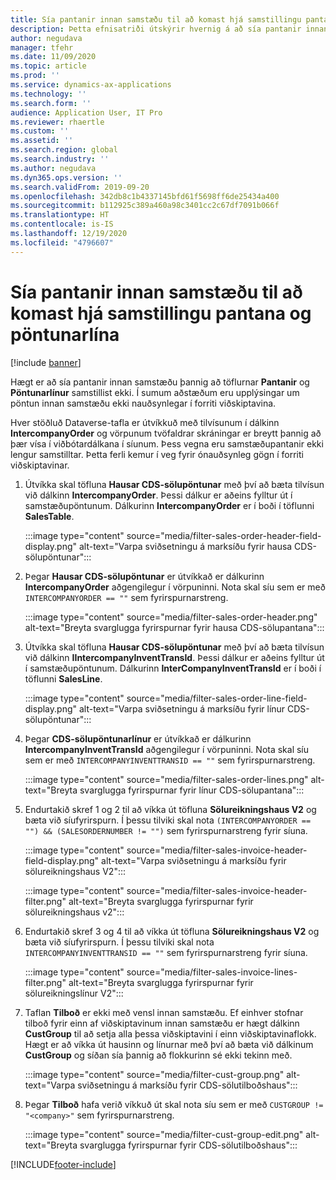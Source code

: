 ```yaml
---
title: Sía pantanir innan samstæðu til að komast hjá samstillingu pantana og pöntunarlína
description: Þetta efnisatriði útskýrir hvernig á að sía pantanir innan samstæðu þannig að einingar pöntunar og pöntunarlína samstillist ekki.
author: negudava
manager: tfehr
ms.date: 11/09/2020
ms.topic: article
ms.prod: ''
ms.service: dynamics-ax-applications
ms.technology: ''
ms.search.form: ''
audience: Application User, IT Pro
ms.reviewer: rhaertle
ms.custom: ''
ms.assetid: ''
ms.search.region: global
ms.search.industry: ''
ms.author: negudava
ms.dyn365.ops.version: ''
ms.search.validFrom: 2019-09-20
ms.openlocfilehash: 342db8c1b4337145bfd61f5698ff6de25434a400
ms.sourcegitcommit: b112925c389a460a98c3401cc2c67df7091b066f
ms.translationtype: HT
ms.contentlocale: is-IS
ms.lasthandoff: 12/19/2020
ms.locfileid: "4796607"
---
```

# <a name="filter-intercompany-orders-to-avoid-syncing-orders-and-orderlines"></a>Sía pantanir innan samstæðu til að komast hjá samstillingu pantana og pöntunarlína

[!include [banner](../../includes/banner.md)]

Hægt er að sía pantanir innan samstæðu þannig að töflurnar **Pantanir** og **Pöntunarlínur** samstillist ekki. Í sumum aðstæðum eru upplýsingar um pöntun innan samstæðu ekki nauðsynlegar í forriti viðskiptavina.

Hver stöðluð Dataverse-tafla er útvíkkuð með tilvísunum í dálkinn **IntercompanyOrder** og vörpunum tvöfaldrar skráningar er breytt þannig að þær vísa í viðbótardálkana í síunum. Þess vegna eru samstæðupantanir ekki lengur samstilltar. Þetta ferli kemur í veg fyrir ónauðsynleg gögn í forriti viðskiptavinar.

1. Útvíkka skal töfluna **Hausar CDS-sölupöntunar** með því að bæta tilvísun við dálkinn **IntercompanyOrder**. Þessi dálkur er aðeins fylltur út í samstæðupöntunum. Dálkurinn **IntercompanyOrder** er í boði í töflunni **SalesTable**.

    :::image type="content" source="media/filter-sales-order-header-field-display.png" alt-text="Varpa sviðsetningu á marksíðu fyrir hausa CDS-sölupöntunar":::

2. Þegar **Hausar CDS-sölupöntunar** er útvíkkað er dálkurinn **IntercompanyOrder** aðgengilegur í vörpuninni. Nota skal síu sem er með `INTERCOMPANYORDER == ""` sem fyrirspurnarstreng.

    :::image type="content" source="media/filter-sales-order-header.png" alt-text="Breyta svarglugga fyrirspurnar fyrir hausa CDS-sölupantana":::

3. Útvíkka skal töfluna **Hausar CDS-sölupöntunar** með því að bæta tilvísun við dálkinn **IIntercompanyInventTransId**. Þessi dálkur er aðeins fylltur út í samstæðupöntunum. Dálkurinn **InterCompanyInventTransId** er í boði í töflunni **SalesLine**.

    :::image type="content" source="media/filter-sales-order-line-field-display.png" alt-text="Varpa sviðsetningu á marksíðu fyrir línur CDS-sölupöntunar":::

4. Þegar **CDS-sölupöntunarlínur** er útvíkkað er dálkurinn **IntercompanyInventTransId** aðgengilegur í vörpuninni. Nota skal síu sem er með `INTERCOMPANYINVENTTRANSID == ""` sem fyrirspurnarstreng.

    :::image type="content" source="media/filter-sales-order-lines.png" alt-text="Breyta svarglugga fyrirspurnar fyrir línur CDS-sölupantana":::

5. Endurtakið skref 1 og 2 til að víkka út töfluna **Sölureikningshaus V2** og bæta við síufyrirspurn. Í þessu tilviki skal nota `(INTERCOMPANYORDER == "") && (SALESORDERNUMBER != "")` sem fyrirspurnarstreng fyrir síuna.

    :::image type="content" source="media/filter-sales-invoice-header-field-display.png" alt-text="Varpa sviðsetningu á marksíðu fyrir sölureikningshaus V2":::

    :::image type="content" source="media/filter-sales-invoice-header-filter.png" alt-text="Breyta svarglugga fyrirspurnar fyrir sölureikningshaus v2":::

6. Endurtakið skref 3 og 4 til að víkka út töfluna **Sölureikningshaus V2** og bæta við síufyrirspurn. Í þessu tilviki skal nota `INTERCOMPANYINVENTTRANSID == ""` sem fyrirspurnarstreng fyrir síuna.

    :::image type="content" source="media/filter-sales-invoice-lines-filter.png" alt-text="Breyta svarglugga fyrirspurnar fyrir sölureikningslínur V2":::

7. Taflan **Tilboð** er ekki með vensl innan samstæðu. Ef einhver stofnar tilboð fyrir einn af viðskiptavinum innan samstæðu er hægt dálkinn **CustGroup** til að setja alla þessa viðskiptavini í einn viðskiptavinaflokk. Hægt er að víkka út hausinn og línurnar með því að bæta við dálkinum **CustGroup** og síðan sía þannig að flokkurinn sé ekki tekinn með.

    :::image type="content" source="media/filter-cust-group.png" alt-text="Varpa sviðsetningu á marksíðu fyrir CDS-sölutilboðshaus":::

8. Þegar **Tilboð** hafa verið víkkuð út skal nota síu sem er með `CUSTGROUP != "<company>"` sem fyrirspurnarstreng.

    :::image type="content" source="media/filter-cust-group-edit.png" alt-text="Breyta svarglugga fyrirspurnar fyrir CDS-sölutilboðshaus":::


[!INCLUDE[footer-include](../../../../includes/footer-banner.md)]